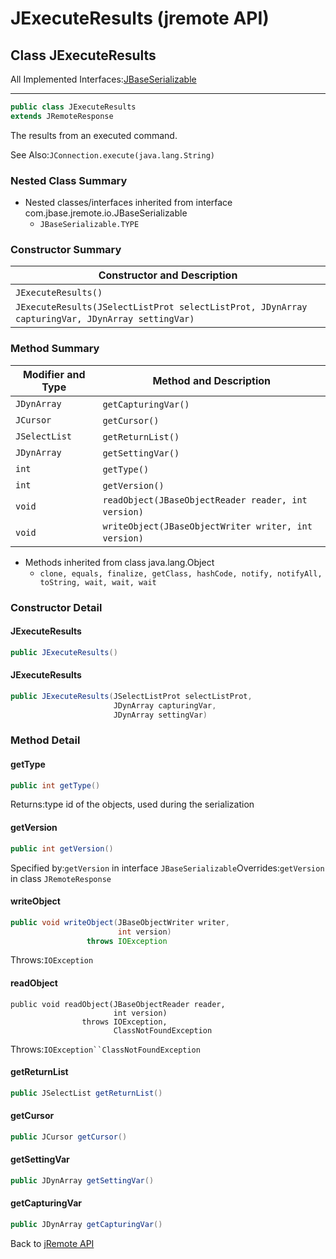 # JExecuteResults (jremote API)

<PageHeader />

## Class JExecuteResults

All Implemented Interfaces:[JBaseSerializable](./../io/jbaseserializable-(jremote-api) "interface in com.jbase.jremote.io")

* * *

```java
public class JExecuteResults
extends JRemoteResponse
```

The results from an executed command.

See Also:`JConnection.execute(java.lang.String)`

### Nested Class Summary

- Nested classes/interfaces inherited from interface com.jbase.jremote.io.JBaseSerializable
  - `JBaseSerializable.TYPE`


### Constructor Summary

| Constructor and Description |
| --- |
| `JExecuteResults()`  |
| `JExecuteResults(JSelectListProt selectListProt, JDynArray capturingVar, JDynArray settingVar)`  |

### Method Summary


| Modifier and Type | Method and Description |
| --- | --- |
| `JDynArray` | `getCapturingVar()`  |
| `JCursor` | `getCursor()`  |
| `JSelectList` | `getReturnList()`  |
| `JDynArray` | `getSettingVar()`  |
| `int` | `getType()`  |
| `int` | `getVersion()`  |
| `void` | `readObject(JBaseObjectReader reader, int version)`  |
| `void` | `writeObject(JBaseObjectWriter writer, int version)`  |

- Methods inherited from class java.lang.Object
  - `clone, equals, finalize, getClass, hashCode, notify, notifyAll, toString, wait, wait, wait`

### Constructor Detail

#### JExecuteResults

```java
public JExecuteResults()
```

#### JExecuteResults

```java
public JExecuteResults(JSelectListProt selectListProt,
                       JDynArray capturingVar,
                       JDynArray settingVar)
```

### Method Detail

#### getType

```java
public int getType()
```

Returns:type id of the objects, used during the serialization

#### getVersion

```java
public int getVersion()
```

Specified by:`getVersion` in interface `JBaseSerializable`Overrides:`getVersion` in class `JRemoteResponse`

#### writeObject

```java
public void writeObject(JBaseObjectWriter writer,
                        int version)
                 throws IOException
```

Throws:`IOException`
#### readObject

```
public void readObject(JBaseObjectReader reader,
                       int version)
                throws IOException,
                       ClassNotFoundException
```
Throws:`IOException``ClassNotFoundException`

#### getReturnList

```java
public JSelectList getReturnList()
```

#### getCursor

```java
public JCursor getCursor()
```

#### getSettingVar

```java
public JDynArray getSettingVar()
```

#### getCapturingVar

```java
public JDynArray getCapturingVar()
```

Back to [jRemote API](./../../README.md)
  
<PageFooter />
